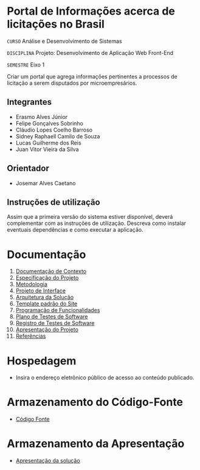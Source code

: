 # Portal de Informações acerca de licitações no Brasil


`CURSO` Análise e Desenvolvimento de Sistemas

`DISCIPLINA` Projeto: Desenvolvimento de Aplicação Web Front-End

`SEMESTRE` Eixo 1

Criar um portal que agrega informações pertinentes a processos de licitação a serem disputados por microempresários. 

## Integrantes

* Erasmo Alves Júnior
* Felipe Gonçalves Sobrinho
* Cláudio Lopes Coelho Barroso
* Sidney Raphaell Camilo de Souza
* Lucas Guilherme dos Reis
* Juan Vitor Vieira da Silva


## Orientador

* Josemar Alves Caetano

## Instruções de utilização

Assim que a primeira versão do sistema estiver disponível, deverá complementar com as instruções de utilização. Descreva como instalar eventuais dependências e como executar a aplicação.

# Documentação

<ol>
<li><a href="docs/01-Documentação de Contexto.md"> Documentação de Contexto</a></li>
<li><a href="docs/02-Especificação do Projeto.md"> Especificação do Projeto</a></li>
<li><a href="docs/03-Metodologia.md"> Metodologia</a></li>
<li><a href="docs/04-Projeto de Interface.md"> Projeto de Interface</a></li>
<li><a href="docs/05-Arquitetura da Solução.md"> Arquitetura da Solução</a></li>
<li><a href="docs/06-Template padrão do Site.md"> Template padrão do Site</a></li>
<li><a href="docs/07-Programação de Funcionalidades.md"> Programação de Funcionalidades</a></li>
<li><a href="docs/08-Plano de Testes de Software.md"> Plano de Testes de Software</a></li>
<li><a href="docs/09-Registro de Testes de Software.md"> Registro de Testes de Software</a></li>
<li><a href="docs/10-Apresentação do Projeto.md"> Apresentação do Projeto</a></li>
<li><a href="docs/11-Referências.md"> Referências</a></li>
</ol>

# Hospedagem

* Insira o endereço eletrônico público de acesso ao conteúdo publicado. 

# Armazenamento do Código-Fonte

* <a href="src/">Código Fonte</a>

# Armazenamento da Apresentação

* <a href="presentation/README.md">Apresentação da solução</a>
